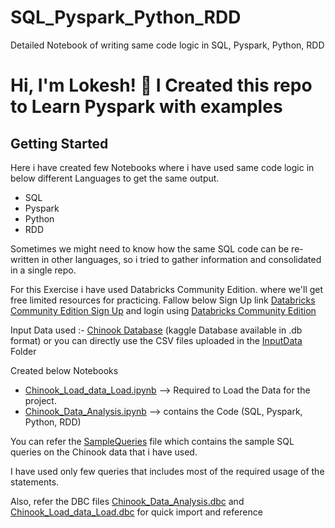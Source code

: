 
# SQL_Pyspark_Python_RDD

Detailed Notebook of writing same code logic in SQL, Pyspark, Python, RDD




# Hi, I'm Lokesh! 👋 I Created this repo to Learn Pyspark with examples


## Getting Started

Here i have created few Notebooks where i have used same code logic in below different Languages to get the same output.

- SQL
- Pyspark
- Python
- RDD

Sometimes we might need to know how the same SQL code can be re-written in other languages, so i tried to gather information and consolidated in a single repo.

For this Exercise i have used Databricks Community Edition. where we'll get free limited resources for practicing.
Fallow below Sign Up link [Databricks Community Edition Sign Up](https://docs.databricks.com/en/getting-started/community-edition.html)
and login using
[Databricks Community Edition](https://community.cloud.databricks.com/login.html)

Input Data used :- [Chinook Database](https://www.kaggle.com/code/alaasedeeq/chinook-sql/notebook) (kaggle Database available in .db format) or you can directly use the CSV files uploaded in the [InputData](https://github.com/lokeshk09/SQL_Pyspark_Python_RDD/tree/c153dd0840e8721b31f3a8b8d28b2367670fdecc/Chinook_DB_Analysis/InputData) Folder

Created below Notebooks

- [Chinook_Load_data_Load.ipynb](https://github.com/lokeshk09/SQL_Pyspark_Python_RDD/blob/c153dd0840e8721b31f3a8b8d28b2367670fdecc/Chinook_DB_Analysis/Notebooks/Chinook_Load_data_Load.ipynb) --> Required to Load the Data for the project.
- [Chinook_Data_Analysis.ipynb](https://github.com/lokeshk09/SQL_Pyspark_Python_RDD/blob/c153dd0840e8721b31f3a8b8d28b2367670fdecc/Chinook_DB_Analysis/Notebooks/Chinook_Data_Analysis.ipynb) --> contains the Code (SQL, Pyspark, Python, RDD)

You can refer the [SampleQueries](https://github.com/lokeshk09/SQL_Pyspark_Python_RDD/blob/c153dd0840e8721b31f3a8b8d28b2367670fdecc/Chinook_DB_Analysis/Notebooks/Practice_Queries.sql) file which contains the sample SQL queries on the Chinook data that i have used.

I have used only few queries that includes most of the required usage of the statements.

Also, refer the DBC files [Chinook_Data_Analysis.dbc](https://github.com/lokeshk09/SQL_Pyspark_Python_RDD/blob/c153dd0840e8721b31f3a8b8d28b2367670fdecc/Chinook_DB_Analysis/Notebooks/Chinook_Data_Analysis.dbc) and [Chinook_Load_data_Load.dbc](https://github.com/lokeshk09/SQL_Pyspark_Python_RDD/blob/c153dd0840e8721b31f3a8b8d28b2367670fdecc/Chinook_DB_Analysis/Notebooks/Chinook_Load_data_Load.dbc) for quick import and reference
